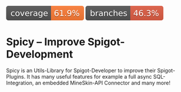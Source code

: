 ![Coverage](.github/badges/jacoco.svg)
![Branches](.github/badges/branches.svg)

# Spicy – Improve Spigot-Development
Spicy is an Utils-Library for Spigot-Developer to improve their Spigot-Plugins.
It has many useful features for example a full async SQL-Integration, an embedded MineSkin-API Connector and many more! 
